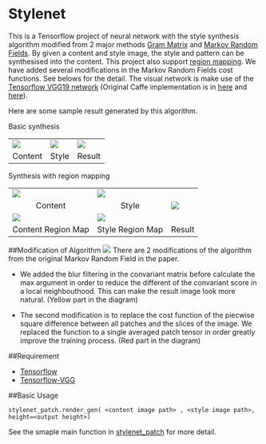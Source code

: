 # Stylenet

This is a Tensorflow project of neural network with the style synthesis algorithm modified from 2 major methods [Gram Matrix](http://arxiv.org/abs/1508.06576) and [Markov Random Fields](http://arxiv.org/abs/1601.04589). By given a content and style image, the style and pattern can be synthesised into the content. This project also support [region mapping](http://arxiv.org/abs/1603.01768). We have added several modifications in the Markov Random Fields cost functions. See belows for the detail. 
The visual network is make use of the [Tensorflow VGG19 network](https://github.com/machrisaa/tensorflow-vgg) (Original Caffe implementation is in [here](https://gist.github.com/ksimonyan/211839e770f7b538e2d8) and [here](https://gist.github.com/ksimonyan/3785162f95cd2d5fee77)).

Here are some sample result generated by this algorithm.

Basic synthesis
<table>
  <tr>
    <td><img src="https://github.com/machrisaa/stylenet/blob/master/images/cat-water-colour.jpg"/></td>
    <td><img src="https://github.com/machrisaa/stylenet/blob/master/images/cat_h.jpg"/></td>
    <td><img src="https://github.com/machrisaa/stylenet/blob/master/images/cat-result.jpeg"/></td>
  </tr>
  <tr>
    <td align='center'>Content</td>
    <td align='center'>Style</td>
    <td align='center'>Result</td>
  </tr>
</table>

Synthesis with region mapping
<table>
  <tr>
    <td><img src="https://github.com/machrisaa/stylenet/blob/master/images/husky_paint.jpg"/></td>
    <td><img src="https://github.com/machrisaa/stylenet/blob/master/images/husky_real.jpg"/></td>
    <td rowspan=3><img src="https://github.com/machrisaa/stylenet/blob/master/images/husky-result.jpg"/></td>
  </tr>
  <tr>
    <td align='center'>Content</td>
    <td align='center'>Style</td>
  </tr>
  <tr>
    <td><img src="https://github.com/machrisaa/stylenet/blob/master/images/husky_paint_region.jpg"/></td>
    <td><img src="https://github.com/machrisaa/stylenet/blob/master/images/husky_real_region.jpg"/></td>
  </tr>
  <tr>
    <td align='center'>Content Region Map</td>
    <td align='center'>Style Region Map</td>
    <td align='center'>Result</td>
  </tr>
</table>

##Modification of Algorithm
<img src="https://github.com/machrisaa/stylenet/blob/master/images/stylenet_patch_diagram.png"/>
There are 2 modifications of the algorithm from the original Markov Random Field in the paper. 

- We added the blur filtering in the convariant matrix before calculate the max argument in order to reduce the different of the convariant score in a local neighbouthood. This can make the result image look more natural. (Yellow part in the diagram)

- The second modification is to replace the cost function of the piecwise square difference between all patches and the slices of the image. We replaced the function to a single averaged patch tensor in order greatly improve the training process. (Red part in the diagram)

##Requirement
- [Tensorflow](https://www.tensorflow.org/versions/r0.7/get_started/index.html)
- [Tensorflow-VGG](https://github.com/machrisaa/tensorflow-vgg)

##Basic Usage
```
stylenet_patch.render_gen( <content image path> , <style image path>, height=<output height>)
```
See the smaple main function in [stylenet_patch](https://github.com/machrisaa/stylenet/blob/master/stylenet_patch.py) for more detail.
